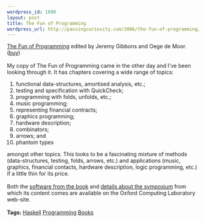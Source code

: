 ```yaml
--- 
wordpress_id: 1690
layout: post
title: The Fun of Programming
wordpress_url: http://passingcuriosity.com/2006/the-fun-of-programming/
---
```

<a class="title" href="http://www.palgrave.com/products/Catalogue.aspx?is=0333992857">The Fun of Programming</a> edited by Jeremy Gibbons and Oege de Moor. (<a href="http://isbn.nu/0333992857">buy</a>)<br /><br />My copy of <span class="title">The Fun of Programming</span> came in the other day and I've been looking through it. It has chapters covering a wide range of topics:<ol><li>functional data-structures, amortised analysis, etc.;</li><li>testing and specification with QuickCheck;</li><li>programming with folds, unfolds, etc.;</li><li>music programming;</li><li>representing financial contracts;</li><li>graphics programming;</li><li>hardware description;</li><li>combinators;</li><li>arrows; and</li><li>phantom types</li></ol>amongst other topics. This looks to be a fascinating mixture of methods (data-structures, testing, folds, arrows, etc.) and applications (music, graphics, financial contacts, hardware description, logic programming, etc.) if a little thin for its price.<br /><br />Both the <a href="http://web.comlab.ox.ac.uk/oucl/publications/books/fop/">software from the book</a> and <a href="http://web.comlab.ox.ac.uk/oucl/research/pdt/ap/fop/">details about the symposium</a> from which its content comes are available on the Oxford Computing Laboratory web-site.<br /><br /><span class="tags"><strong>Tags:</strong> <a rel="tag" href="http://del.icio.us/thsutton/haskell">Haskell</a> <a rel="tag" href="http://del.icio.us/thsutton/programming">Programming</a> <a rel="tag" href="http://del.icio.us/thsutton/books">Books</a></span>
